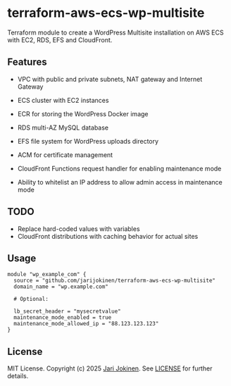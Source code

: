 # terraform-aws-ecs-wp-multisite

Terraform module to create a WordPress Multisite installation on AWS ECS with
EC2, RDS, EFS and CloudFront.

## Features

* VPC with public and private subnets, NAT gateway and Internet Gateway
* ECS cluster with EC2 instances
* ECR for storing the WordPress Docker image
* RDS multi-AZ MySQL database
* EFS file system for WordPress uploads directory
* ACM for certificate management

* CloudFront Functions request handler for enabling maintenance mode
* Ability to whitelist an IP address to allow admin access in maintenance mode

## TODO

* Replace hard-coded values with variables
* CloudFront distributions with caching behavior for actual sites

## Usage

```hcl
module "wp_example_com" {
  source = "github.com/jarijokinen/terraform-aws-ecs-wp-multisite"
  domain_name = "wp.example.com"

  # Optional:

  lb_secret_header = "mysecretvalue" 
  maintenance_mode_enabled = true
  maintenance_mode_allowed_ip = "88.123.123.123"
}
```

## License

MIT License. Copyright (c) 2025 [Jari Jokinen](https://jarijokinen.com). See
[LICENSE](https://github.com/jarijokinen/terraform-aws-ecs-wp-multisite/blob/main/LICENSE.txt)
for further details.
